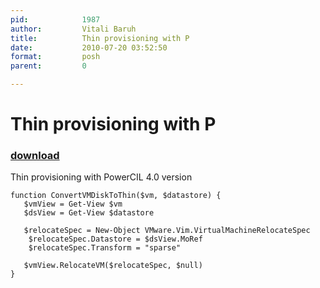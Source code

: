 ```yaml
---
pid:            1987
author:         Vitali Baruh
title:          Thin provisioning with P
date:           2010-07-20 03:52:50
format:         posh
parent:         0

---
```


# Thin provisioning with P

### [download](Scripts\1987.ps1)

Thin provisioning with PowerCIL 4.0 version

```posh
function ConvertVMDiskToThin($vm, $datastore) {
   $vmView = Get-View $vm
   $dsView = Get-View $datastore
   
   $relocateSpec = New-Object VMware.Vim.VirtualMachineRelocateSpec
	$relocateSpec.Datastore = $dsView.MoRef
	$relocateSpec.Transform = "sparse"
   
   $vmView.RelocateVM($relocateSpec, $null)
}

```
